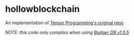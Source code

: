 # hollowblockchain

An implementation of [Tensor Programming's original repo](https://github.com/tensor-programming/golang-blockchain)

_NOTE: this code only compiles when using [Badger DB v1.5.5](https://github.com/dgraph-io/badger)_